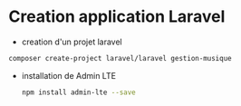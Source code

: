 # Creation application Laravel

- creation d'un projet laravel

```bash
composer create-project laravel/laravel gestion-musique
```

- installation de Admin LTE
    
    ```bash
    npm install admin-lte --save
    ```